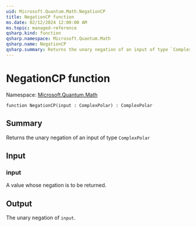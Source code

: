 ```yaml
---
uid: Microsoft.Quantum.Math.NegationCP
title: NegationCP function
ms.date: 02/12/2024 12:00:00 AM
ms.topic: managed-reference
qsharp.kind: function
qsharp.namespace: Microsoft.Quantum.Math
qsharp.name: NegationCP
qsharp.summary: Returns the unary negation of an input of type `ComplexPolar`
---
```


# NegationCP function

Namespace: [Microsoft.Quantum.Math](xref:Microsoft.Quantum.Math)

```qsharp
function NegationCP(input : ComplexPolar) : ComplexPolar
```

## Summary
Returns the unary negation of an input of type `ComplexPolar`

## Input
### input
A value whose negation is to be returned.

## Output
The unary negation of `input`.
